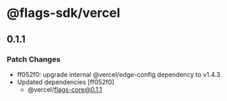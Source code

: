 # @flags-sdk/vercel

## 0.1.1

### Patch Changes

- ff052f0: upgrade internal @vercel/edge-config dependency to v1.4.3
- Updated dependencies [ff052f0]
  - @vercel/flags-core@0.1.1
